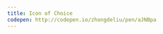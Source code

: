 ```yaml
---
title: Icon of Choice                    
codepen: http://codepen.io/zhongdeliu/pen/aJNBpa 
---
```

